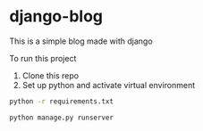 # django-blog
This is a simple blog made with django

To run this project 
1. Clone this repo
2. Set up python and activate virtual environment
 ```sh
python -r requirements.txt

python manage.py runserver
 
 ```
